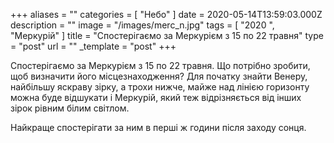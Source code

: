 +++
aliases = ""
categories = [ "Небо" ]
date = 2020-05-14T13:59:03.000Z
description = ""
image = "/images/merc_n.jpg"
tags = [ "2020 ", "Меркурій" ]
title = "Спостерігаємо за Меркурієм з 15 по 22 травня"
type = "post"
url = ""
_template = "post"
+++

Спостерігаємо за Меркурієм з 15 по 22 травня. Що потрібно зробити, щоб визначити його місцезнаходження? Для початку знайти Венеру, найбільшу яскраву зірку, а трохи нижче, майже над лінією горизонту можна буде відшукати і Меркурій, який теж відрізняється від інших зірок рівним білим світлом.  
  
Найкраще спостерігати за ним в перші ж години після заходу сонця.
